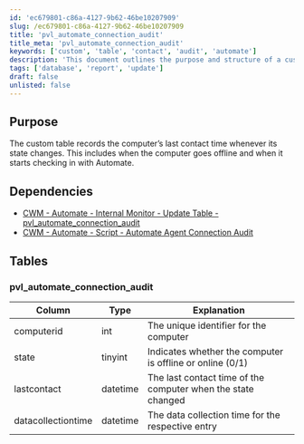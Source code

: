 ```yaml
---
id: 'ec679801-c86a-4127-9b62-46be10207909'
slug: /ec679801-c86a-4127-9b62-46be10207909
title: 'pvl_automate_connection_audit'
title_meta: 'pvl_automate_connection_audit'
keywords: ['custom', 'table', 'contact', 'audit', 'automate']
description: 'This document outlines the purpose and structure of a custom table that records the last contact time of computers in ConnectWise Automate whenever their state changes, including going offline and checking in again.'
tags: ['database', 'report', 'update']
draft: false
unlisted: false
---
```


## Purpose

The custom table records the computer’s last contact time whenever its state changes. This includes when the computer goes offline and when it starts checking in with Automate.

## Dependencies

- [CWM - Automate - Internal Monitor - Update Table - pvl_automate_connection_audit](/docs/6dfa2f6b-02bb-4ccb-b69f-e23bc8d75b5d)
- [CWM - Automate - Script - Automate Agent Connection Audit](/docs/ef69cef8-da15-46b7-94a4-697431a87929)

## Tables

### pvl_automate_connection_audit

| Column             | Type     | Explanation                                           |
|--------------------|----------|------------------------------------------------------|
| computerid         | int      | The unique identifier for the computer               |
| state              | tinyint  | Indicates whether the computer is offline or online (0/1) |
| lastcontact        | datetime | The last contact time of the computer when the state changed |
| datacollectiontime  | datetime | The data collection time for the respective entry    |


